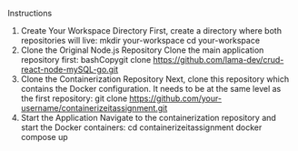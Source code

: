 Instructions
1. Create Your Workspace Directory
First, create a directory where both repositories will live:
mkdir your-workspace
cd your-workspace
2. Clone the Original Node.js Repository
Clone the main application repository first:
bashCopygit clone https://github.com/lama-dev/crud-react-node-mySQL-go.git
3. Clone the Containerization Repository
Next, clone this repository which contains the Docker configuration. It needs to be at the same level as the first repository:
git clone https://github.com/your-username/containerizeitassignment.git
4. Start the Application
Navigate to the containerization repository and start the Docker containers:
cd containerizeitassignment
docker compose up